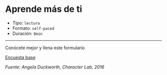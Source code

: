 # Aprende más de ti

* Tipo: `lectura`
* Formato: `self-paced`
* Duración: `8min`

***

Conócete mejor y llena este formulario

[Encuesta base](https://laboratoria.typeform.com/to/dsWoR0?uid=xxxxx&email=xxxxx&name=xxxxx&cohortid=xxxxx&courseid=xxxxx&unitid=xxxxx&partid=xxxxx)

*Fuente: Angela Duckworth, Character Lab, 2016*
